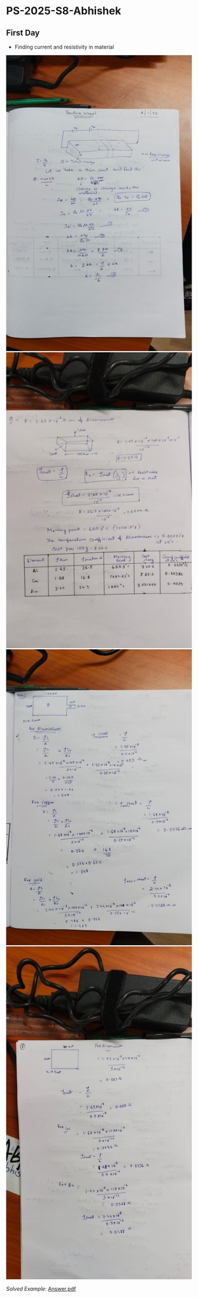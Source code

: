 # PS-2025-S8-Abhishek

## First Day
- Finding current and resistivity in material

<img src="docs/WhatsApp Image 2025-01-09 at 11.28.12_a9e2c784.jpg" alt="Diagram" width="800" height="800">

<img src="docs/WhatsApp Image 2025-01-09 at 11.28.13_4348bef1.jpg" alt="Diagram" width="800" height="800">


<img src="docs/WhatsApp Image 2025-01-09 at 11.28.13_ed8f79e8.jpg" alt="Diagram" width="800" height="800">
<img src="docs/WhatsApp Image 2025-01-09 at 11.28.14_c0acf250.jpg" alt="Diagram" width="900" height="900">

*Solved Example*: [Answer.pdf](https://www.dropbox.com/scl/fi/d346jb7r3z6xbblazyoxk/WhatsApp-Image-2025-01-09-at-11.28.12_a9e2c784.pdf)

